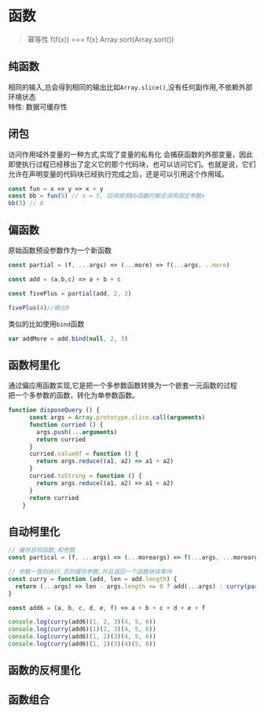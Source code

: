 # 函数  

> 幂等性  f(f(x)) === f(x) Array.sort(Array.sort())

## 纯函数

相同的输入,总会得到相同的输出比如`Array.slice()`,没有任何副作用,不依赖外部环境状态  
特性: 数据可缓存性

## 闭包  

访问作用域外变量的一种方式,实现了变量的私有化
会捕获函数的外部变量，因此即使执行过程已经移出了定义它的那个代码块，也可以访问它们。也就是说，它们允许在声明变量的代码块已经执行完成之后，还是可以引用这个作用域。

```js
const fun = x => y => x + y
const bb = fun(5) // x = 5, 后续使用bb函数时都会调用固定参数x
bb(3) // 8
```

## 偏函数

原始函数预设参数作为一个新函数

```js
const partial = (f, ...args) => (...more) => f(...args, ..more)

const add = (a,b,c) => a + b + c

const fivePlus = partial(add, 2, 3)

fivePlus(4)//输出9
```

类似的比如使用`bind`函数

```js
var addMore = add.bind(null, 2, 3)
```

## 函数柯里化  

通过偏应用函数实现,它是把一个多参数函数转换为一个嵌套一元函数的过程  
把一个多参数的函数，转化为单参数函数。

```js
function disposeQuery () {
      const args = Array.prototype.slice.call(arguments)
      function curried () {
        args.push(...arguments)
        return curried
      }
      curried.valueOf = function () {
        return args.reduce((a1, a2) => a1 + a2)
      }
      curried.toString = function () {
        return args.reduce((a1, a2) => a1 + a2)
      }
      return curried
    }
```

## 自动柯里化

```js
// 缓存目标函数,和参数
const partical = (f, ...args) => (...moreargs) => f(...args, ...moreargs)

// 参数一致则执行,否则缓存参数,并且返回一个函数继续等待
const curry = function (add, len = add.length) {
  return (...args) => len - args.length <= 0 ? add(...args) : curry(partical(add, ...args), len - args.length) 
}

const add6 = (a, b, c, d, e, f) => a + b + c + d + e + f

console.log(curry(add6)(1, 2, 3)(4, 5, 6))
console.log(curry(add6)(1)(2, 3)(4, 5, 6))
console.log(curry(add6)(1, 2)(3)(4, 5, 6))
console.log(curry(add6)(1, 2)(3)(4)(5, 6))
```

## 函数的反柯里化  

## 函数组合  

